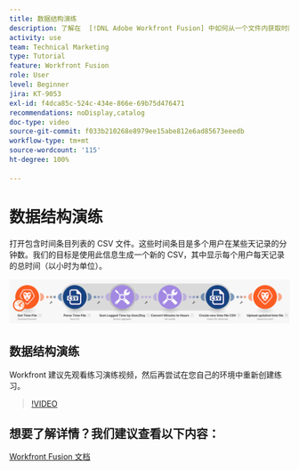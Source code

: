 ```yaml
---
title: 数据结构演练
description: 了解在  [!DNL Adobe Workfront Fusion] 中如何从一个文件内获取时间日志信息、对其进行转换，以及使用转换后的数据生成一个新文件。
activity: use
team: Technical Marketing
type: Tutorial
feature: Workfront Fusion
role: User
level: Beginner
jira: KT-9053
exl-id: f4dca85c-524c-434e-866e-69b75d476471
recommendations: noDisplay,catalog
doc-type: video
source-git-commit: f033b210268e8979ee15abe812e6ad85673eeedb
workflow-type: tm+mt
source-wordcount: '115'
ht-degree: 100%

---
```


# 数据结构演练

打开包含时间条目列表的 CSV 文件。这些时间条目是多个用户在某些天记录的分钟数。我们的目标是使用此信息生成一个新的 CSV，其中显示每个用户每天记录的总时间（以小时为单位）。

![Fusion 场景的图像](assets/data-structures-and-data-stores-1.png)

## 数据结构演练

Workfront 建议先观看练习演练视频，然后再尝试在您自己的环境中重新创建练习。

>[!VIDEO](https://video.tv.adobe.com/v/335294/?quality=12&learn=on)



## 想要了解详情？我们建议查看以下内容：

[Workfront Fusion 文档](https://experienceleague.adobe.com/docs/workfront/using/adobe-workfront-fusion/workfront-fusion-2.html?lang=zh-Hans)
